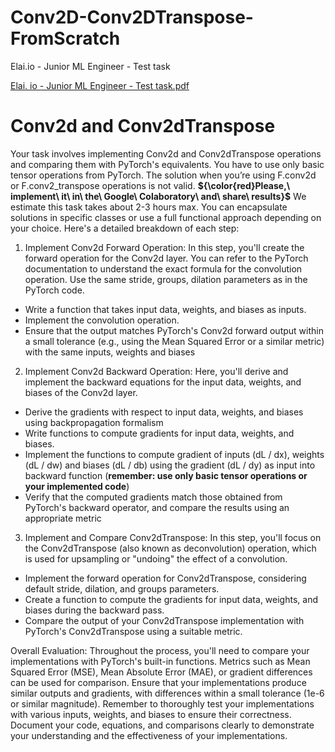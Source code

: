 # Conv2D-Conv2DTranspose-FromScratch
Elai.io - Junior ML Engineer - Test task

[Elai. io - Junior ML Engineer - Test task.pdf](https://github.com/jekahamster/Conv2D-Conv2DTranspose-FromScratch/files/12346903/Elai.io.-.Junior.ML.Engineer.-.Test.task.pdf)

# Conv2d and Conv2dTranspose
Your task involves implementing Conv2d and Conv2dTranspose operations and
comparing them with PyTorch's equivalents. You have to use only basic tensor
operations from PyTorch. The solution when you’re using F.conv2d or
F.conv2_transpose operations is not valid. **\${\color{red}Please,\ implement\ it\ in\ the\ Google\ 
Colaboratory\ and\ share\ results}$** We estimate this task takes about 2-3 hours max.
You can encapsulate solutions in specific classes or use a full functional approach
depending on your choice.
Here's a detailed breakdown of each step:

1. Implement Conv2d Forward Operation:
In this step, you'll create the forward operation for the Conv2d layer. You can refer to
the PyTorch documentation to understand the exact formula for the convolution
operation. Use the same stride, groups, dilation parameters as in the PyTorch code.
- Write a function that takes input data, weights, and biases as inputs.
- Implement the convolution operation.
- Ensure that the output matches PyTorch's Conv2d forward output within a
small tolerance (e.g., using the Mean Squared Error or a similar metric) with
the same inputs, weights and biases

2. Implement Conv2d Backward Operation:
Here, you'll derive and implement the backward equations for the input data,
weights, and biases of the Conv2d layer.
- Derive the gradients with respect to input data, weights, and biases using
backpropagation formalism
- Write functions to compute gradients for input data, weights, and biases.
- Implement the functions to compute gradient of inputs (dL / dx), weights (dL /
dw) and biases (dL / db) using the gradient (dL / dy) as input into backward
function (**remember: use only basic tensor operations or your
implemented code**)
- Verify that the computed gradients match those obtained from PyTorch's
backward operator, and compare the results using an appropriate metric

3. Implement and Compare Conv2dTranspose:
In this step, you'll focus on the Conv2dTranspose (also known as deconvolution)
operation, which is used for upsampling or "undoing" the effect of a convolution.
- Implement the forward operation for Conv2dTranspose, considering default
stride, dilation, and groups parameters.
- Create a function to compute the gradients for input data, weights, and
biases during the backward pass.
- Compare the output of your Conv2dTranspose implementation with
PyTorch's Conv2dTranspose using a suitable metric.

Overall Evaluation:
Throughout the process, you'll need to compare your implementations with PyTorch's
built-in functions. Metrics such as Mean Squared Error (MSE), Mean Absolute Error
(MAE), or gradient differences can be used for comparison. Ensure that your
implementations produce similar outputs and gradients, with differences within a
small tolerance (1e-6 or similar magnitude).
Remember to thoroughly test your implementations with various inputs, weights, and
biases to ensure their correctness. Document your code, equations, and
comparisons clearly to demonstrate your understanding and the effectiveness of
your implementations.
